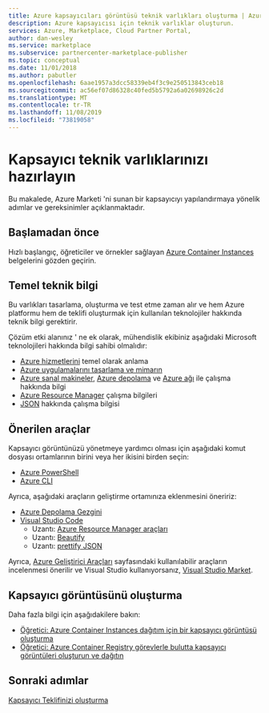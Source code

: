 ```yaml
---
title: Azure kapsayıcıları görüntüsü teknik varlıkları oluşturma | Azure Marketi
description: Azure kapsayıcısı için teknik varlıklar oluşturun.
services: Azure, Marketplace, Cloud Partner Portal,
author: dan-wesley
ms.service: marketplace
ms.subservice: partnercenter-marketplace-publisher
ms.topic: conceptual
ms.date: 11/01/2018
ms.author: pabutler
ms.openlocfilehash: 6aae1957a3dcc58339eb4f3c9e250513843ceb18
ms.sourcegitcommit: ac56ef07d86328c40fed5b5792a6a02698926c2d
ms.translationtype: MT
ms.contentlocale: tr-TR
ms.lasthandoff: 11/08/2019
ms.locfileid: "73819058"
---
```

# <a name="prepare-your-container-technical-assets"></a>Kapsayıcı teknik varlıklarınızı hazırlayın

Bu makalede, Azure Marketi 'ni sunan bir kapsayıcıyı yapılandırmaya yönelik adımlar ve gereksinimler açıklanmaktadır.

## <a name="before-you-begin"></a>Başlamadan önce

Hızlı başlangıç, öğreticiler ve örnekler sağlayan [Azure Container Instances](https://docs.microsoft.com/azure/container-instances) belgelerini gözden geçirin.

## <a name="fundamental-technical-knowledge"></a>Temel teknik bilgi

Bu varlıkları tasarlama, oluşturma ve test etme zaman alır ve hem Azure platformu hem de teklifi oluşturmak için kullanılan teknolojiler hakkında teknik bilgi gerektirir.
 
Çözüm etki alanınız ' ne ek olarak, mühendislik ekibiniz aşağıdaki Microsoft teknolojileri hakkında bilgi sahibi olmalıdır:

-   [Azure hizmetlerini](https://azure.microsoft.com/services/) temel olarak anlama 
-   [Azure uygulamalarını tasarlama ve mimarın](https://azure.microsoft.com/solutions/architecture/)
-   [Azure sanal makineler](https://azure.microsoft.com/services/virtual-machines/), [Azure depolama](https://azure.microsoft.com/services/?filter=storage) ve [Azure ağı](https://azure.microsoft.com/services/?filter=networking) ile çalışma hakkında bilgi
-   [Azure Resource Manager](https://azure.microsoft.com/features/resource-manager/) çalışma bilgileri
-   [JSON](https://www.json.org/) hakkında çalışma bilgisi

## <a name="suggested-tools"></a>Önerilen araçlar

Kapsayıcı görüntünüzü yönetmeye yardımcı olması için aşağıdaki komut dosyası ortamlarının birini veya her ikisini birden seçin:

-   [Azure PowerShell](https://docs.microsoft.com/powershell/azure/overview)
-   [Azure CLI](https://docs.microsoft.com/cli/azure)

Ayrıca, aşağıdaki araçların geliştirme ortamınıza eklenmesini öneririz:

-   [Azure Depolama Gezgini](https://docs.microsoft.com/azure/vs-azure-tools-storage-manage-with-storage-explorer)
-   [Visual Studio Code](https://code.visualstudio.com/)
    *   Uzantı: [Azure Resource Manager araçları](https://marketplace.visualstudio.com/items?itemName=msazurermtools.azurerm-vscode-tools)
    *   Uzantı: [Beautify](https://marketplace.visualstudio.com/items?itemName=HookyQR.beautify)
    *   Uzantı: [prettify JSON](https://marketplace.visualstudio.com/items?itemName=mohsen1.prettify-json)

Ayrıca, [Azure Geliştirici Araçları](https://azure.microsoft.com/tools/) sayfasındaki kullanılabilir araçların incelenmesi önerilir ve Visual Studio kullanıyorsanız, [Visual Studio Market](https://marketplace.visualstudio.com/).

## <a name="create-the-container-image"></a>Kapsayıcı görüntüsünü oluşturma

Daha fazla bilgi için aşağıdakilere bakın:

* [Öğretici: Azure Container Instances dağıtım için bir kapsayıcı görüntüsü oluşturma](https://docs.microsoft.com/azure/container-instances/container-instances-tutorial-prepare-app)
* [Öğretici: Azure Container Registry görevlerle bulutta kapsayıcı görüntüleri oluşturun ve dağıtın](https://docs.microsoft.com/azure/container-registry/container-registry-tutorial-quick-task)

## <a name="next-steps"></a>Sonraki adımlar

[Kapsayıcı Teklifinizi oluşturma](./cpp-create-offer.md)
